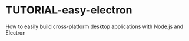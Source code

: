 # TUTORIAL-easy-electron
How to easily build cross-platform desktop applications with Node.js and Electron
